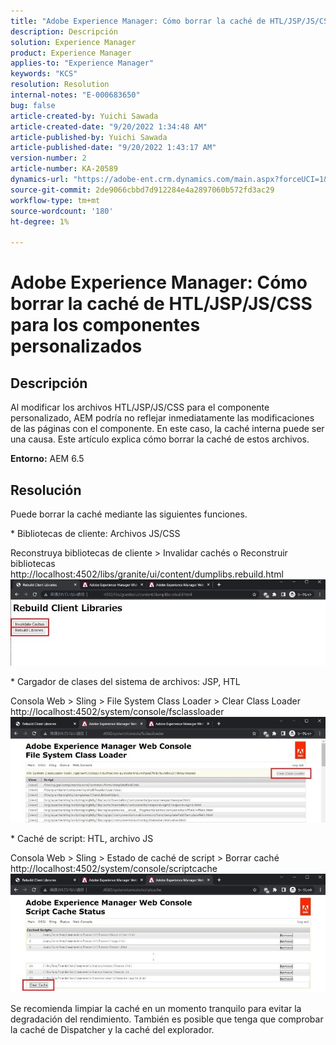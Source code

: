 ```yaml
---
title: "Adobe Experience Manager: Cómo borrar la caché de HTL/JSP/JS/CSS para los componentes personalizados"
description: Descripción
solution: Experience Manager
product: Experience Manager
applies-to: "Experience Manager"
keywords: "KCS"
resolution: Resolution
internal-notes: "E-000683650"
bug: false
article-created-by: Yuichi Sawada
article-created-date: "9/20/2022 1:34:48 AM"
article-published-by: Yuichi Sawada
article-published-date: "9/20/2022 1:43:17 AM"
version-number: 2
article-number: KA-20589
dynamics-url: "https://adobe-ent.crm.dynamics.com/main.aspx?forceUCI=1&pagetype=entityrecord&etn=knowledgearticle&id=c9815964-8438-ed11-9db1-0022480862c6"
source-git-commit: 2de9066cbbd7d912284e4a2897060b572fd3ac29
workflow-type: tm+mt
source-wordcount: '180'
ht-degree: 1%

---
```


# Adobe Experience Manager: Cómo borrar la caché de HTL/JSP/JS/CSS para los componentes personalizados

## Descripción


Al modificar los archivos HTL/JSP/JS/CSS para el componente personalizado, AEM podría no reflejar inmediatamente las modificaciones de las páginas con el componente. En este caso, la caché interna puede ser una causa.
Este artículo explica cómo borrar la caché de estos archivos.

<b>Entorno:</b>
AEM 6.5


## Resolución


Puede borrar la caché mediante las siguientes funciones.

\* Bibliotecas de cliente: Archivos JS/CSS

Reconstruya bibliotecas de cliente > Invalidar cachés o Reconstruir bibliotecas http://localhost:4502/libs/granite/ui/content/dumplibs.rebuild.html 
     ![](assets/ed2f2e85-af35-ed11-9db1-0022480869de.png)

\* Cargador de clases del sistema de archivos: JSP, HTL

Consola Web > Sling > File System Class Loader > Clear Class Loader http://localhost:4502/system/console/fsclassloader
     ![](assets/2438888b-af35-ed11-9db1-0022480869de.png)

\* Caché de script: HTL, archivo JS

Consola Web > Sling > Estado de caché de script > Borrar caché http://localhost:4502/system/console/scriptcache
     ![](assets/c97ddd91-af35-ed11-9db1-0022480869de.png)

Se recomienda limpiar la caché en un momento tranquilo para evitar la degradación del rendimiento.
También es posible que tenga que comprobar la caché de Dispatcher y la caché del explorador.
